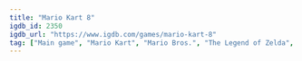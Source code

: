 ```yaml
---
title: "Mario Kart 8"
igdb_id: 2350
igdb_url: "https://www.igdb.com/games/mario-kart-8"
tag: ["Main game", "Mario Kart", "Mario Bros.", "The Legend of Zelda", "Donkey Kong", "Mario", "Yoshi", "F-Zero", "Excite", "Animal Crossing", "Nintendo", "Retro Studios", "Nintendo EAD Software Development Group No.1", "Racing", "Arcade", "Single player", "Multiplayer", "Split screen", "Third person", "Action", "Fantasy", "Kids", "Party"]
---
```

